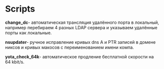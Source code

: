 # Scripts
**change_dc**- автоматическая трансляция удалённого порта в локальный, например перебираем 4 разных LDAP сервера и указываем удалённые порты как локальные.

**nsupdater**- ручное исправление кривых dns A и PTR записей в домене никсов и кривых макосов с переименованием имени компа.

**yota_check_64k**- автоматическое продление бесплатной скорости на 64 kbit/s.

